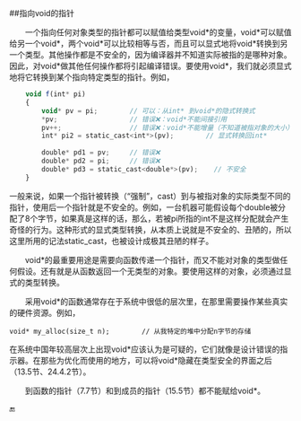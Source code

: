 ##指向void的指针

&emsp;&emsp;一个指向任何对象类型的指针都可以赋值给类型void\*的变量，void\*可以赋值给另一个void\*，两个void\*可以比较相等与否，而且可以显式地将void\*转换到另一个类型。其他操作都是不安全的，因为编译器并不知道实际被指的是哪种对象。因此，对void\*做其他任何操作都将引起编译错误。要使用void\*，我们就必须显式地将它转换到某个指向特定类型的指针。例如，

```javascript
    void f(int* pi)
    {
        void* pv = pi;        // 可以：从int* 到void*的隐式转换式
        *pv;                  // 错误❌：void*不能间接引用
        pv++;                 // 错误❌：void*不能增量（不知道被指对象的大小）
        int* pi2 = static_cast<int*>(pv);        // 显式转换回int*
        
        double* pd1 = pv;     // 错误❌
        double* pd2 = pi;     // 错误❌
        double* pd3 = static_cast<double*>(pv);    // 不安全
    }
```

一般来说，如果一个指针被转换（“强制”，cast）到与被指对象的实际类型不同的指针，使用后一个指针就是不安全的。例如，一台机器可能假设每个double被分配了8个字节，如果真是这样的话，那么，若被pi所指的int不是这样分配就会产生奇怪的行为。这种形式的显式类型转换，从本质上说就是不安全的、丑陋的，所以这里所用的记法static_cast，也被设计成极其丑陋的样子。

&emsp;&emsp;void\*的最重要用途是需要向函数传递一个指针，而又不能对对象的类型做任何假设。还有就是从函数返回一个无类型的对象。要使用这样的对象，必须通过显式的类型转换。

&emsp;&emsp;采用void\*的函数通常存在于系统中很低的层次里，在那里需要操作某些真实的硬件资源。例如，

    void* my_alloc(size_t n);        // 从我特定的堆中分配n字节的存储
    
在系统中国年较高层次上出现void\*应该认为是可疑的，它们就像是设计错误的指示器。在那些为优化而使用的地方，可以将void\*隐藏在类型安全的界面之后（13.5节、24.4.2节）。

&emsp;&emsp;到函数的指针（7.7节）和到成员的指针（15.5节）都不能赋给void\*。


🔚